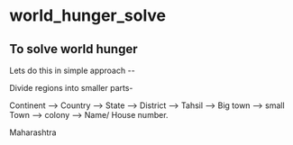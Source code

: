 # world_hunger_solve
To solve world hunger 
-----------------------------------------------------------------------------------------------------------------------------------------------------------------------------------
Lets do this in simple approach --

Divide regions into smaller parts-

Continent --> Country --> State --> District --> Tahsil --> Big town --> small Town --> colony --> Name/ House number.

Maharashtra 

